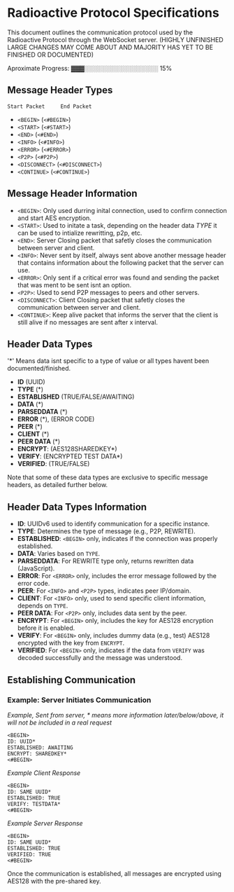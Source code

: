 # Radioactive Protocol Specifications

This document outlines the communication protocol used by the Radioactive Protocol through the WebSocket server.
(HIGHLY UNFINISHED LARGE CHANGES MAY COME ABOUT AND MAJORITY HAS YET TO BE FINISHED OR DOCUMENTED)

Aproximate Progress: ▓▓▓░░░░░░░░░░░░░░░░░ 15%

## Message Header Types
    Start Packet     End Packet
- `<BEGIN>`   (`<#BEGIN>`)
- `<START>`   (`<#START>`)
- `<END>`   (`<#END>`)
- `<INFO>`   (`<#INFO>`)
- `<ERROR>`   (`<#ERROR>`)
- `<P2P>`   (`<#P2P>`)
- `<DISCONNECT>`   (`<#DISCONNECT>`)
- `<CONTINUE>`   (`<#CONTINUE>`)

## Message Header Information

- `<BEGIN>`:  Only used durring inital connection, used to confirm connection and start AES encryption.
- `<START>`: Used to initate a task, depending on the header data *TYPE* it can be used to intialize rewritting, p2p, etc.
- `<END>`: Server Closing packet that safetly closes the communication between server and client.
- `<INFO>`:  Never sent by itself, always sent above another message header that contains information about the following packet that the server can use.
- `<ERROR>`:  Only sent if a critical error was found and sending the packet that was ment to be sent isnt an option.
- `<P2P>`:  Used to send P2P messages to peers and other servers.
- `<DISCONNECT>`: Client Closing packet that safetly closes the communication between server and client.
- `<CONTINUE>`: Keep alive packet that informs the server that the client is still alive if no messages are sent after x interval.


## Header Data Types
'*' Means data isnt specific to a type of value or all types havent been documented/finished.

- **ID** (UUID)
- **TYPE** (*)
- **ESTABLISHED** (TRUE/FALSE/AWAITING)
- **DATA** (*)
- **PARSEDDATA** (*)
- **ERROR** (*), (ERROR CODE)
- **PEER** (*)
- **CLIENT** (*)
- **PEER DATA** (*)
- **ENCRYPT**: (AES128SHAREDKEY*)
- **VERIFY**: (ENCRYPTED TEST DATA*)
- **VERIFIED**: (TRUE/FALSE)

Note that some of these data types are exclusive to specific message headers, as detailed further below.

## Header Data Types Information

- **ID**: UUIDv6 used to identify communication for a specific instance.
- **TYPE**: Determines the type of message (e.g., P2P, REWRITE).
- **ESTABLISHED**: `<BEGIN>` only, indicates if the connection was properly established.
- **DATA**: Varies based on `TYPE`.
- **PARSEDDATA**: For REWRITE type only, returns rewritten data (JavaScript).
- **ERROR**: For `<ERROR>` only, includes the error message followed by the error code.
- **PEER**: For `<INFO>` and `<P2P>` types, indicates peer IP/domain.
- **CLIENT**: For `<INFO>` only, used to send specific client information, depends on `TYPE`.
- **PEER DATA**: For `<P2P>` only, includes data sent by the peer.
- **ENCRYPT**: For `<BEGIN>` only, includes the key for AES128 encryption before it is enabled.
- **VERIFY**: For `<BEGIN>` only, includes dummy data (e.g., test) AES128 encrypted with the key from `ENCRYPT`.
- **VERIFIED**: For `<BEGIN>` only, indicates if the data from `VERIFY` was decoded successfully and the message was understood.

## Establishing Communication

### Example: Server Initiates Communication

*Example, Sent from server, * means more information later/below/above, it will not be included in a real request* 
```
<BEGIN>
ID: UUID*
ESTABLISHED: AWAITING
ENCRYPT: SHAREDKEY*
<#BEGIN>
```
*Example Client Response* 
```
<BEGIN>
ID: SAME UUID*
ESTABLISHED: TRUE
VERIFY: TESTDATA*
<#BEGIN>
```
*Example Server Response* 
```
<BEGIN>
ID: SAME UUID*
ESTABLISHED: TRUE
VERIFIED: TRUE
<#BEGIN>
```
Once the communication is established, all messages are encrypted using AES128 with the pre-shared key.
